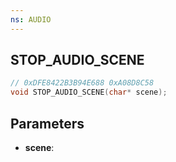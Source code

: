 ```yaml
---
ns: AUDIO
---
```

## STOP_AUDIO_SCENE

```c
// 0xDFE8422B3B94E688 0xA08D8C58
void STOP_AUDIO_SCENE(char* scene);
```


## Parameters
* **scene**: 

